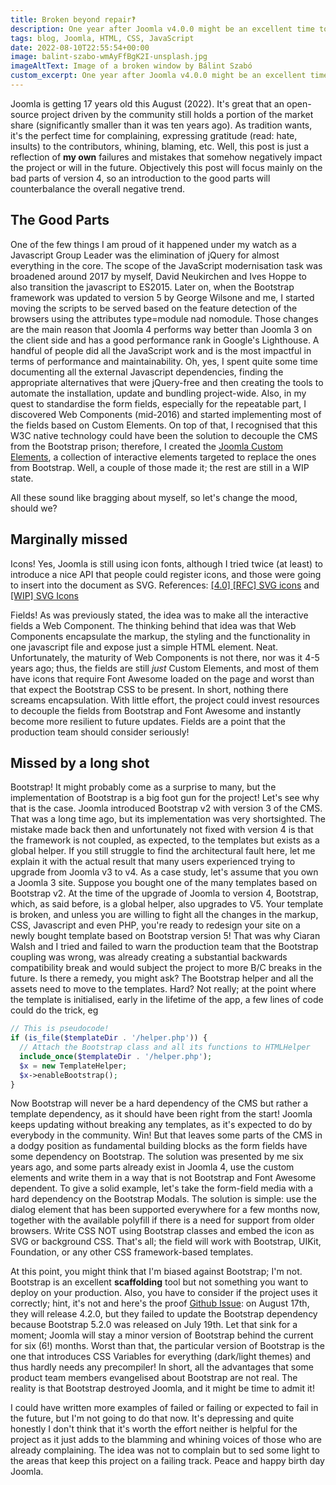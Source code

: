 ```yaml
---
title: Broken beyond repair‽
description: One year after Joomla v4.0.0 might be an excellent time to write honest opinions about that release. Mainly on the bad things.
tags: blog, Joomla, HTML, CSS, JavaScript
date: 2022-08-10T22:55:54+00:00
image: balint-szabo-wmAyFfBgK2I-unsplash.jpg
imageAltText: Image of a broken window by Bálint Szabó
custom_excerpt: One year after Joomla v4.0.0 might be an excellent time to write honest opinions about that release. Mainly on the bad things.
---
```


Joomla is getting 17 years old this August (2022). It's great that an open-source project driven by the community still holds a portion of the market share (significantly smaller than it was ten years ago). As tradition wants, it's the perfect time for complaining, expressing gratitude (read: hate, insults) to the contributors, whining, blaming, etc. Well, this post is just a reflection of **my own** failures and mistakes that somehow negatively impact the project or will in the future. Objectively this post will focus mainly on the bad parts of version 4, so an introduction to the good parts will counterbalance the overall negative trend.

## The Good Parts

One of the few things I am proud of it happened under my watch as a Javascript Group Leader was the elimination of jQuery for almost everything in the core. The scope of the JavaScript modernisation task was broadened around 2017 by myself, David Neukirchen and Ives Hoppe to also transition the javascript to ES2015. Later on, when the Bootstrap framework was updated to version 5 by George Wilsone and me, I started moving the scripts to be served based on the feature detection of the browsers using the attributes type=module nad nomodule. Those changes are the main reason that Joomla 4 performs way better than Joomla 3 on the client side and has a good performance rank in Google's Lighthouse. A handful of people did all the JavaScript work and is the most impactful in terms of performance and maintainability. Oh, yes, I spent quite some time documenting all the external Javascript dependencies, finding the appropriate alternatives that were jQuery-free and then creating the tools to automate the installation, update and bundling project-wide. Also, in my quest to standardise the form fields, especially for the repeatable part, I discovered Web Components (mid-2016) and started implementing most of the fields based on Custom Elements. On top of that, I recognised that this W3C native technology could have been the solution to decouple the CMS from the Bootstrap prison; therefore, I created the [Joomla Custom Elements](https://joomla-projects.github.io/custom-elements/), a collection of interactive elements targeted to replace the ones from Bootstrap. Well, a couple of those made it; the rest are still in a WIP state.

All these sound like bragging about myself, so let's change the mood, should we?

## Marginally missed

Icons! Yes, Joomla is still using icon fonts, although I tried twice (at least) to introduce a nice API that people could register icons, and those were going to insert into the document as SVG. References: [[4.0] [RFC] SVG icons](https://github.com/joomla/joomla-cms/pull/28351) and [[WIP] SVG Icons](https://github.com/joomla/40-backend-template/pull/441)

Fields! As was previously stated, the idea was to make all the interactive fields a Web Component. The thinking behind that idea was that Web Components encapsulate the markup, the styling and the functionality in one javascript file and expose just a simple HTML element. Neat. Unfortunately, the maturity of Web Components is not there, nor was it 4-5 years ago; thus, the fields are still *just* Custom Elements, and most of them have icons that require Font Awesome loaded on the page and worst than that expect the Bootstrap CSS to be present. In short, nothing there screams encapsulation. With little effort, the project could invest resources to decouple the fields from Bootstrap and Font Awesome and instantly become more resilient to future updates. Fields are a point that the production team should consider seriously!

## Missed by a long shot

Bootstrap! It might probably come as a surprise to many, but the implementation of Bootstrap is a big foot gun for the project! Let's see why that is the case.
Joomla introduced Bootstrap v2 with version 3 of the CMS. That was a long time ago, but its implementation was very shortsighted. The mistake made back then and unfortunately not fixed with version 4 is that the framework is not coupled, as expected, to the templates but exists as a global helper. If you still struggle to find the architectural fault here, let me explain it with the actual result that many users experienced trying to upgrade from Joomla v3 to v4. As a case study, let's assume that you own a Joomla 3 site. Suppose you bought one of the many templates based on Bootstrap v2. At the time of the upgrade of Joomla to version 4, Bootstrap, which, as said before, is a global helper, also upgrades to V5. Your template is broken, and unless you are willing to fight all the changes in the markup, CSS, Javascript and even PHP, you're ready to redesign your site on a newly bought template based on Bootstrap version 5!
That was why Ciaran Walsh and I tried and failed to warn the production team that the Bootstrap coupling was wrong, was already creating a substantial backwards compatibility break and would subject the project to more B/C breaks in the future. Is there a remedy, you might ask? The Bootstrap helper and all the assets need to move to the templates. Hard? Not really; at the point where the template is initialised, early in the lifetime of the app, a few lines of code could do the trick, eg

```php
// This is pseudocode!
if (is_file($templateDir . '/helper.php')) {
  // Attach the Bootstrap class and all its functions to HTMLHelper
  include_once($templateDir . '/helper.php');
  $x = new TemplateHelper;
  $x->enableBootstrap();
}
```

Now Bootstrap will never be a hard dependency of the CMS but rather a template dependency, as it should have been right from the start! Joomla keeps updating without breaking any templates, as it's expected to do by everybody in the community. Win!
But that leaves some parts of the CMS in a dodgy position as fundamental building blocks as the form fields have some dependency on Bootstrap. The solution was presented by me six years ago, and some parts already exist in Joomla 4, use the custom elements and write them in a way that is not Bootstrap and Font Awesome dependent. To give a solid example, let's take the form-field media with a hard dependency on the Bootstrap Modals. The solution is simple: use the dialog element that has been supported everywhere for a few months now, together with the available polyfill if there is a need for support from older browsers. Write CSS NOT using Bootstrap classes and embed the icon as SVG or background CSS. That's all; the field will work with Bootstrap, UIKit, Foundation, or any other CSS framework-based templates.

At this point, you might think that I'm biased against Bootstrap; I'm not. Bootstrap is an excellent **scaffolding** tool but not something you want to deploy on your production. Also, you have to consider if the project uses it correctly; hint, it's not and here's the proof [Github Issue](https://github.com/joomla/joomla-cms/issues/38323): on August 17th, they will release 4.2.0, but they failed to update the Bootstrap dependency because Bootstrap 5.2.0 was released on July 19th. Let that sink for a moment; Joomla will stay a minor version of Bootstrap behind the current for six (6!) months. Worst than that, the particular version of Bootstrap is the one that introduces CSS Variables for everything (dark/light themes) and thus hardly needs any precompiler! In short, all the advantages that some product team members evangelised about Bootstrap are not real. The reality is that Bootstrap destroyed Joomla, and it might be time to admit it!

I could have written more examples of failed or failing or expected to fail in the future, but I'm not going to do that now. It's depressing and quite honestly I don't think that it's worth the effort neither is helpful for the project as it just adds to the blamming and whining voices of those who are already complaining. The idea was not to complain but to sed some light to the areas that keep this project on a failing track. Peace and happy birth day Joomla.
